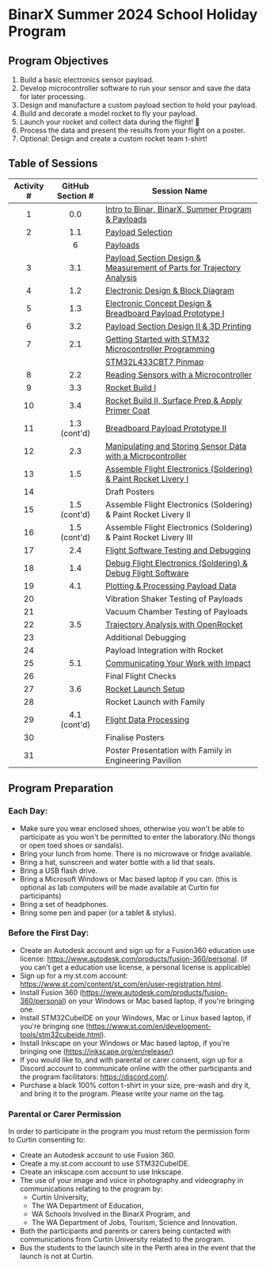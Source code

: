 # BinarX Summer 2024 School Holiday Program

## Program Objectives
1. Build a basic electronics sensor payload.
2. Develop microcontroller software to run your sensor and save the data for later processing.
3. Design and manufacture a custom payload section to hold your payload.
4. Build and decorate a model rocket to fly your payload.
5. Launch your rocket and collect data during the flight! 🚀
6. Process the data and present the results from your flight on a poster.
7. Optional: Design and create a custom rocket team t-shirt!

## Table of Sessions

| Activity # | GitHub Section # | Session Name                                                                                                                                                                                                                                            |
|:----------:|:----------------:|---------------------------------------------------------------------------------------------------------------------------------------------------------------------------------------------------------------------------------------------------------|
|      1     |        0.0       | [Intro to Binar, BinarX, Summer Program & Payloads](https://github.com/BinarX-Curtin/School-Holiday-Program/tree/main/0.%20Introduction)                                                                                                                |
|      2     |        1.1       | [Payload Selection](https://github.com/BinarX-Curtin/School-Holiday-Program/tree/main/1.%20Payload%20Hardware%20Development/1.1.%20Payload%20Selection)                                                                                                 |
|            |         6        | [Payloads](https://github.com/BinarX-Curtin/School-Holiday-Program/tree/main/6.%20Payload%20Breakdowns)                                                                                                                                                 |
|      3     |        3.1       | [Payload Section Design & Measurement of Parts for Trajectory Analysis](https://github.com/BinarX-Curtin/School-Holiday-Program/tree/main/3.%20Building%20and%20Flying%20Rockets/3.1.%20Payload%20Section%20Design%20in%203D%20CAD%20Software)          |
|      4     |        1.2       | [Electronic Design & Block Diagram](https://github.com/BinarX-Curtin/School-Holiday-Program/tree/main/1.%20Payload%20Hardware%20Development/1.2.%20Introduction%20to%20Electronic%20Design)                                                             |
|      5     |        1.3       | [Electronic Concept Design & Breadboard Payload Prototype I](https://github.com/BinarX-Curtin/School-Holiday-Program/tree/main/1.%20Payload%20Hardware%20Development/1.3.%20Electronic%20Concept%20Design%20%26%20Breadboard%20Payload%20Prototype)     |
|      6     |        3.2       | [Payload Section Design II & 3D Printing](https://github.com/BinarX-Curtin/School-Holiday-Program/tree/main/3.%20Building%20and%20Flying%20Rockets/3.2.%203D%20Printing%20Payload%20Sections)                                                           |
|      7     |        2.1       | [Getting Started with STM32 Microcontroller Programming](https://github.com/BinarX-Curtin/School-Holiday-Program/tree/main/2.%20Payload%20Software%20Development/2.1.%20Getting%20Started%20with%20STM32%20Microcontroller%20Programming)               |
|            |                  | [STM32L433CBT7 Pinmap](https://github.com/BinarX-Curtin/School-Holiday-Program/blob/main/1.%20Payload%20Hardware%20Development/BinarX%20Rocket%20Payload%20Microcontroller%20Board%20Pin%20Labels.png)                                                  |
|      8     |        2.2       | [Reading Sensors with a Microcontroller](https://github.com/BinarX-Curtin/School-Holiday-Program/tree/main/2.%20Payload%20Software%20Development/2.2.%20Reading%20Sensors%20With%20a%20Microcontroller)                                                 |
|      9     |        3.3       | [Rocket Build I](https://github.com/BinarX-Curtin/School-Holiday-Program/tree/main/3.%20Building%20and%20Flying%20Rockets/3.3.%20Building%20Rockets)                                                                                                    |
|     10     |        3.4       | [Rocket Build II, Surface Prep & Apply Primer Coat](https://github.com/BinarX-Curtin/School-Holiday-Program/tree/main/3.%20Building%20and%20Flying%20Rockets/3.4.%20Painting%20and%20Decorating%20Rockets)                                              |
|     11     |   1.3 (cont'd)   | [Breadboard Payload Prototype II](https://github.com/BinarX-Curtin/School-Holiday-Program/tree/main/1.%20Payload%20Hardware%20Development/1.3.%20Electronic%20Concept%20Design%20%26%20Breadboard%20Payload%20Prototype)                                |
|     12     |        2.3       | [Manipulating and Storing Sensor Data with a Microcontroller](https://github.com/BinarX-Curtin/School-Holiday-Program/tree/main/2.%20Payload%20Software%20Development/2.3.%20Manipulating%20and%20Storing%20Sensor%20Data%20with%20a%20Microcontroller) |
|     13     |        1.5       | [Assemble Flight Electronics (Soldering) & Paint Rocket Livery I](https://github.com/BinarX-Curtin/School-Holiday-Program/tree/main/1.%20Payload%20Hardware%20Development/1.5%20Assemble%20Flight%20Electronics%20(Soldering))                          |
|     14     |                  | Draft Posters                                                                                                                                                                                                                                           |
|     15     |   1.5 (cont'd)   | Assemble Flight Electronics (Soldering) & Paint Rocket Livery II                                                                                                                                                                                        |
|     16     |   1.5 (cont'd)   | Assemble Flight Electronics (Soldering) & Paint Rocket Livery III                                                                                                                                                                                       |
|     17     |        2.4       | [Flight Software Testing and Debugging](https://github.com/BinarX-Curtin/School-Holiday-Program/tree/main/2.%20Payload%20Software%20Development/2.4%20Debugging%20Flight%20Software)                                                                    |
|     18     |        1.4       | [Debug Flight Electronics (Soldering) & Debug Flight Software](https://github.com/BinarX-Curtin/School-Holiday-Program/tree/main/1.%20Payload%20Hardware%20Development/1.4%20Debugging%20Payload%20Hardware)                                            |
|     19     |        4.1       | [Plotting & Processing Payload Data](https://github.com/BinarX-Curtin/School-Holiday-Program/tree/main/4.%20Processing%20Payload%20Data/4.1.%20Plotting%20and%20Processing%20Payload%20Data)                                                            |
|     20     |                  | Vibration Shaker Testing of Payloads                                                                                                                                                                                                                    |
|     21     |                  | Vacuum Chamber Testing of Payloads                                                                                                                                                                                                                      |
|     22     |        3.5       | [Trajectory Analysis with OpenRocket](https://github.com/BinarX-Curtin/School-Holiday-Program/tree/main/3.%20Building%20and%20Flying%20Rockets/3.5.%20Trajectory%20Modelling%20Using%20OpenRocket)                                                      |
|     23     |                  | Additional Debugging                                                                                                                                                                                                                                    |
|     24     |                  | Payload Integration with Rocket                                                                                                                                                                                                                         |
|     25     |        5.1       | [Communicating Your Work with Impact](https://github.com/BinarX-Curtin/School-Holiday-Program/tree/main/5.%20Communicating%20Your%20Work/5.1.%20Comunicating%20Your%20Work%20With%20Impact)                                                             |
|     26     |                  | Final Flight Checks                                                                                                                                                                                                                                     |
|     27     |        3.6       | [Rocket Launch Setup](https://github.com/BinarX-Curtin/School-Holiday-Program/tree/main/3.%20Building%20and%20Flying%20Rockets/3.6.%20Launching%20Rockets)                                                                                              |
|     28     |                  | Rocket Launch with Family                                                                                                                                                                                                                               |
|     29     |   4.1 (cont'd)   | [Flight Data Processing](https://github.com/BinarX-Curtin/School-Holiday-Program/tree/main/4.%20Processing%20Payload%20Data/4.1.%20Plotting%20and%20Processing%20Payload%20Data)                                                                        |
|     30     |                  | Finalise Posters                                                                                                                                                                                                                                        |
|     31     |                  | Poster Presentation with Family in Engineering Pavilion                                                                                                                                                                                                 |

## Program Preparation

### Each Day:
- Make sure you wear enclosed shoes, otherwise you won't be able to participate as you won't be permitted to enter the laboratory.(No thongs or open toed shoes or sandals).
- Bring your lunch from home. There is no microwave or fridge available.
- Bring a hat, sunscreen and water bottle with a lid that seals.
- Bring a USB flash drive.
- Bring a Microsoft Windows or Mac based laptop if you can. (this is optional as lab computers will be made available at Curtin for participants)
- Bring a set of headphones.
- Bring some pen and paper (or a tablet & stylus).

### Before the First Day:
- Create an Autodesk account and sign up for a Fusion360 education use license: https://www.autodesk.com/products/fusion-360/personal. (if you can't get a education use license, a personal license is applicable)
- Sign up for a my.st.com account: https://www.st.com/content/st_com/en/user-registration.html.
- Install Fusion 360 (https://www.autodesk.com/products/fusion-360/personal) on your Windows or Mac based laptop, if you're bringing one.
- Install STM32CubeIDE on your Windows, Mac or Linux based laptop, if you're bringing one (https://www.st.com/en/development-tools/stm32cubeide.html).
- Install Inkscape on your Windows or Mac based laptop, if you're bringing one (https://inkscape.org/en/release/)
- If you would like to, and with parental or carer consent, sign up for a Discord account to communicate online with the other participants and the program facilitators: https://discord.com/.
- Purchase a black 100% cotton t-shirt in your size, pre-wash and dry it, and bring it to the program. Please write your name on the tag.

### Parental or Carer Permission
In order to participate in the program you must return the permission form to Curtin consenting to:
- Create an Autodesk account to use Fusion 360.
- Create a my.st.com account to use STM32CubeIDE.
- Create an inkscape.com account to use Inkscape.
- The use of your image and voice in photography and videography in communications relating to the program by:
    - Curtin University,
    - The WA Department of Education,
    - WA Schools Involved in the BinarX Program, and
    - The WA Department of Jobs, Tourism, Science and Innovation.
- Both the participants and parents or carers being contacted with communications from Curtin University related to the program.
- Bus the students to the launch site in the Perth area in the event that the launch is not at Curtin.
